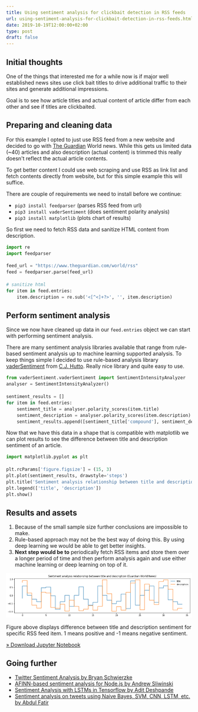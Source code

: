 ```yaml
---
title: Using sentiment analysis for clickbait detection in RSS feeds
url: using-sentiment-analysis-for-clickbait-detection-in-rss-feeds.html
date: 2019-10-19T12:00:00+02:00
type: post
draft: false
---
```


## Initial thoughts

One of the things that interested me for a while now is if major well
established news sites use click bait titles to drive additional traffic to
their sites and generate additional impressions.

Goal is to see how article titles and actual content of article differ from each
other and see if titles are clickbaited.

## Preparing and cleaning data

For this example I opted to just use RSS feed from a new website and decided to
go with [The Guardian](https://www.theguardian.com) World news. While this gets
us limited data (~40) articles and also description (actual content) is trimmed
this really doesn't reflect the actual article contents.

To get better content I could use web scraping and use RSS as link list and
fetch contents directly from website, but for this simple example this will
suffice.

There are couple of requirements we need to install before we continue:

- `pip3 install feedparser` (parses RSS feed from url)
- `pip3 install vaderSentiment` (does sentiment polarity analysis)
- `pip3 install matplotlib` (plots chart of results)

So first we need to fetch RSS data and sanitize HTML content from description.

```python
import re
import feedparser

feed_url = "https://www.theguardian.com/world/rss"
feed = feedparser.parse(feed_url)

# sanitize html
for item in feed.entries:
    item.description = re.sub('<[^<]+?>', '', item.description)
```

## Perform sentiment analysis

Since we now have cleaned up data in our `feed.entries` object we can start with
performing sentiment analysis.

There are many sentiment analysis libraries available that range from rule-based
sentiment analysis up to machine learning supported analysis. To keep things
simple I decided to use rule-based analysis library
[vaderSentiment](https://github.com/cjhutto/vaderSentiment) from
[C.J. Hutto](https://github.com/cjhutto). Really nice library and quite easy to
use.

```python
from vaderSentiment.vaderSentiment import SentimentIntensityAnalyzer
analyser = SentimentIntensityAnalyzer()

sentiment_results = []
for item in feed.entries:
    sentiment_title = analyser.polarity_scores(item.title)
    sentiment_description = analyser.polarity_scores(item.description)
    sentiment_results.append([sentiment_title['compound'], sentiment_description['compound']])
```

Now that we have this data in a shape that is compatible with matplotlib we can
plot results to see the difference between title and description sentiment of an
article.

```python
import matplotlib.pyplot as plt

plt.rcParams['figure.figsize'] = (15, 3)
plt.plot(sentiment_results, drawstyle='steps')
plt.title('Sentiment analysis relationship between title and description (Guardian World News)')
plt.legend(['title', 'description'])
plt.show()
```

## Results and assets

1. Because of the small sample size further conclusions are impossible to make.
2. Rule-based approach may not be the best way of doing this. By using deep
   learning we would be able to get better insights.
3. **Next step would be to** periodically fetch RSS items and store them over a
   longer period of time and then perform analysis again and use either machine
   learning or deep learning on top of it.

![Relationship between title and description](/assets/posts/sentiment-analysis/guardian-sa-title-desc-relationship.png)

Figure above displays difference between title and description sentiment for
specific RSS feed item. 1 means positive and -1 means negative sentiment.

[» Download Jupyter Notebook](/assets/posts/sentiment-analysis/sentiment-analysis.ipynb)

## Going further

- [Twitter Sentiment Analysis by Bryan Schwierzke](https://github.com/bswiss/news_mood)
- [AFINN-based sentiment analysis for Node.js by Andrew Sliwinski](https://github.com/thisandagain/sentiment)
- [Sentiment Analysis with LSTMs in Tensorflow by Adit Deshpande](https://github.com/adeshpande3/LSTM-Sentiment-Analysis)
- [Sentiment analysis on tweets using Naive Bayes, SVM, CNN, LSTM, etc. by Abdul Fatir](https://github.com/abdulfatir/twitter-sentiment-analysis)

